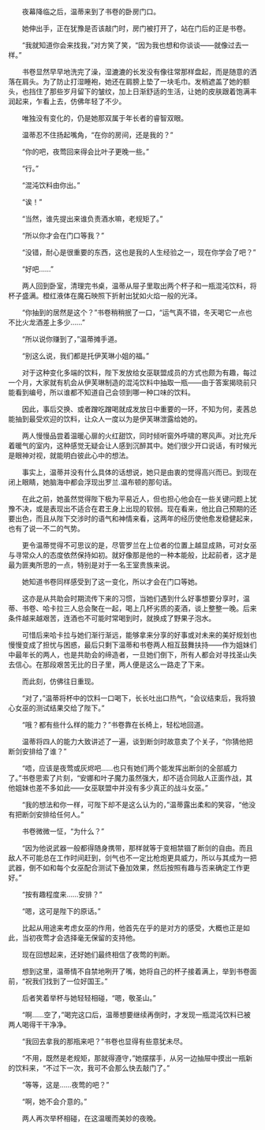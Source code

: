 　　夜幕降临之后，温蒂来到了书卷的卧房门口。

　　她伸出手，正在犹豫是否该敲门时，房门被打开了，站在门后的正是书卷。

　　“我就知道你会来找我，”对方笑了笑，“因为我也想和你谈谈——就像过去一样。”

　　书卷显然早早地洗完了澡，湿漉漉的长发没有像往常那样盘起，而是随意的洒落在肩头。为了防止打湿睡袍，她还在肩膀上垫了一块毛巾。发梢遮盖了她的额头，也挡住了那些岁月留下的皱纹，加上日渐舒适的生活，让她的皮肤跟着饱满丰润起来，乍看上去，仿佛年轻了不少。

　　唯独没有变化的，仍是她那双属于年长者的睿智双眼。

　　温蒂忍不住扬起嘴角，“在你的房间，还是我的？”

　　“你的吧，夜莺回来得会比叶子更晚一些。”

　　“行。”

　　“混沌饮料由你出。”

　　“诶！”

　　“当然，谁先提出来谁负责酒水嘛，老规矩了。”

　　“所以你才会在门口等我？”

　　“没错，耐心是很重要的东西，这也是我的人生经验之一，现在你学会了吧？”

　　“好吧……”

　　两人回到卧室，清理完书桌，温蒂从屉子里取出两个杯子和一瓶混沌饮料，将杯子盛满。橙红液体在魔石映照下折射出犹如火焰一般的光泽。

　　“你抽到的居然是这个？”书卷稍稍抿了一口，“运气真不错，冬天喝它一点也不比火龙酒差上多少……”

　　“所以说你赚到了，”温蒂摊手道。

　　“别这么说，我们都是托伊芙琳小姐的福。”

　　对于这种变化多端的饮料，陛下发放给女巫联盟成员的方式也颇为有趣，每过一个月，大家就有机会从伊芙琳制造的混沌饮料中抽取一瓶——由于答案揭晓前只能看到编号，所以谁都不知道自己会领到哪一种口味的饮料。

　　因此，事后交换、或者蹭吃蹭喝就成发放日中重要的一环，不知为何，麦茜总能抽到最受欢迎的饮料，让众人一度以为是伊芙琳泄露给她的。

　　两人慢慢品尝着温暖心扉的火红甜饮，同时倾听窗外呼啸的寒风声。对比充斥着暖气的室内，这种感觉无疑会让人感到沉醉其中。她们很少开口说话，有时候光是眼神对视，就能明白彼此心中的想法。

　　事实上，温蒂并没有什么具体的话想说，她只是由衷的觉得高兴而已。到现在闭上眼睛，她脑海中都会浮现出罗兰.温布顿的那句话。

　　在此之前，她虽然觉得陛下极为平易近人，但也担心他会在一些关键问题上犹豫不决，或是表现出不适合在君王身上出现的软弱。现在看来，他比自己预期的还要出色，而且从陛下交涉时的语气和神情来看，这两年的经历使他愈发稳健起来，也有了说一不二的气势。

　　更令温蒂觉得不可思议的是，尽管罗兰在上位者的位置上越显成熟，可对女巫与寻常众人的态度依然保持如初。就好像那是他的一种本能般，比起前者，这才是最为匪夷所思的一点，特别是对于一名王室贵族来说。

　　她知道书卷同样感受到了这一变化，所以才会在门口等她。

　　这亦是从共助会时期流传下来的习惯，当她们遇到什么好事想要分享时，温蒂、书卷、哈卡拉三人总会聚在一起，喝上几杯劣质的麦酒，谈上整整一晚。后来条件越来越艰苦，连酒也不可能时常喝到时，就换成了野果子泡水。

　　可惜后来哈卡拉与她们渐行渐远，能够拿来分享的好事或对未来的美好规划也慢慢变成了担忧与困惑，最后只剩下温蒂和书卷两人相互鼓舞扶持——作为姐妹们中最年长的两人，也是共助会的缔造者，一旦她们倒下，所有人都会对寻找圣山失去信心。在那段艰苦无比的日子里，两人便是这么一路走了下来。

　　而此刻，仿佛往日重现。

　　“对了，”温蒂将杯中的饮料一口喝下，长长吐出口热气，“会议结束后，我将狼心女巫的测试结果交给了陛下。”

　　“哦？都有些什么样的能力？”书卷靠在长椅上，轻松地回道。

　　温蒂将四人的能力大致讲述了一遍，谈到断剑时故意卖了个关子，“你猜他把断剑安排给了谁？”

　　“唔，应该是夜莺或灰烬吧……也只有她们两个能发挥出断剑的全部威力了。”书卷思索了片刻，“安娜和叶子魔力虽然强大，却不适合同敌人正面作战，其他姐妹也差不多如此——女巫联盟中并没有多少真正的战斗女巫。”

　　“我的想法和你一样，可陛下却不是这么认为的，”温蒂露出柔和的笑容，“他没有把断剑安排给任何人。”

　　书卷微微一怔，“为什么？”

　　“因为他说武器一般都得随身携带，那样就等于变相禁锢了断剑的自由。而且敌人不可能总在工作时间赶到，剑气也不一定比枪炮更具威力，所以与其成为一把武器，倒不如和每个女巫配合测试下叠加效果，然后按照有趣与否来确定工作更好。”

　　“按有趣程度来……安排？”

　　“嗯，这可是陛下的原话。”

　　比起从用途来考虑女巫的作用，他首先在乎的是对方的感受，大概也正是如此，当初夜莺才会选择毫无保留的支持他。

　　现在回想起来，还好她们最终相信了夜莺的判断。

　　想到这里，温蒂情不自禁地咧开了嘴，她将自己的杯子接着满上，举到书卷面前，“祝我们找到了一位好国王。”

　　后者笑着举杯与她轻轻相碰，“嗯，敬圣山。”

　　“啊……空了，”喝完这口后，温蒂想要继续再倒时，才发现一瓶混沌饮料已被两人喝得干干净净。

　　“我回去拿我的那瓶来吧？”书卷也显得有些意犹未尽。

　　“不用，既然是老规矩，那就得遵守，”她摆摆手，从另一边抽屉中摸出一瓶新的饮料来，“不过下一次，我可不会那么快去敲门了。”

　　“等等，这是……夜莺的吧？”

　　“啊，她不会介意的。”

　　两人再次举杯相碰，在这温暖而美妙的夜晚。
